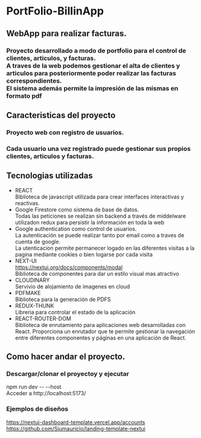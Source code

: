 # PortFolio-BillinApp
## WebApp para realizar facturas.
### Proyecto desarrollado a modo de portfolio para el control de clientes, articulos, y facturas. <br>   A traves de la web podemos gestionar el alta de clientes y articulos para posteriormente poder realizar las facturas correspondientes. <br> El sistema además permite la impresión de las mismas en formato pdf

## Caracteristicas del proyecto
### Proyecto web con registro de usuarios. <br>
### Cada usuario una vez registrado puede gestionar sus propios clientes, articulos y facturas.

## Tecnologias utilizadas
- REACT <br> Biblioteca de javascript utilizada para crear interfaces interactivas y reactivas.
- Google Firestore como sistema de base de datos. <br> Todas las peticiones se realizan sin backend a través de middelware utilizadon redux para persistir la información en toda la web 
- Google authentication como control de usuarios. <br> La autenticación se puede realizar tanto por email como a traves de cuenta de google. <br> La utenticacion permite permanecer logado en las diferentes visitas a la pagina mediante cookies o bien logarse por cada visita
- NEXT-UI <br> https://nextui.org/docs/components/modal <br> Biblioteca de componentes para dar un estilo visual mas atractivo
- CLOUDINARY <br> Servivio de alojamiento de imagenes en cloud
- PDFMAKE <br> Biblioteca para la generación de PDFS
- REDUX-THUNK <br> Libreria para controlar el estado de la aplicación
- REACT-ROUTER-DOM <br> Biblioteca de enrutamiento para aplicaciones web desarrolladas con React. Proporciona un enrutador que te permite gestionar la navegación entre diferentes componentes y páginas en una aplicación de React.
## Como hacer andar el proyecto.
### Descargar/clonar el proyectoy y ejecutar 
npm run dev -- --host <br>
Acceder a http://localhost:5173/



### Ejemplos de diseños
https://nextui-dashboard-template.vercel.app/accounts
https://github.com/Siumauricio/landing-template-nextui